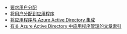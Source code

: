 
- [要求用户分配](/documentation/articles/active-directory-applications-guiding-developers-requiring-user-assignment)
- [将用户分配到应用程序](/documentation/articles/active-directory-applications-guiding-developers-assigning-users)
- [将应用程序与 Azure Active Directory 集成](/documentation/articles/active-directory-integrating-applications)
- [有关 Azure Active Directory 中应用程序管理的文章索引](/documentation/articles/active-directory-apps-index)

<!---HONumber=Mooncake_0328_2016-->